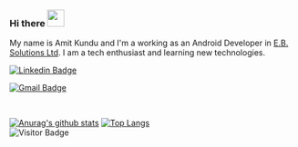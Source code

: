 ### Hi there <img src="https://raw.githubusercontent.com/aemmadi/aemmadi/master/wave.gif" width="30px">

My name is Amit Kundu and I'm a working as an Android Developer in [E.B. Solutions Ltd](https://ebsbd.com/). I am a tech enthusiast and learning new technologies.



[![Linkedin Badge](https://img.shields.io/badge/LinkedIn%20-blue?style=flat&logo=linkedin&labelColor=blue)](https://www.linkedin.com/in/amit-kundu-345a79119/)

[![Gmail Badge](https://img.shields.io/badge/email-red?style=flat&logo=Gmail&logoColor=white&link=mailto:kundu.amit517@gmail.com)](mailto:kundu.amit517@gmail.com)

<br>


[![Anurag's github stats](https://github-readme-stats.vercel.app/api?username=amit517)](https://github.com/anuraghazra/github-readme-stats)
[![Top Langs](https://github-readme-stats.vercel.app/api/top-langs/?username=amit517&layout=compact)](https://github.com/anuraghazra/github-readme-stats)
<br>
![Visitor Badge](https://visitor-badge.laobi.icu/badge?page_id=amit517.amit517)

